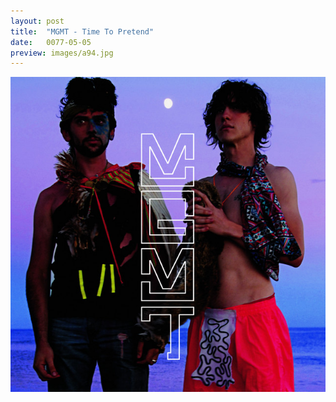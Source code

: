 ```yaml
---
layout: post
title:  "MGMT - Time To Pretend"
date:   0077-05-05
preview: images/a94.jpg
---
```


![MGMT - Oracular Spectacular](/images/a94.jpg)

